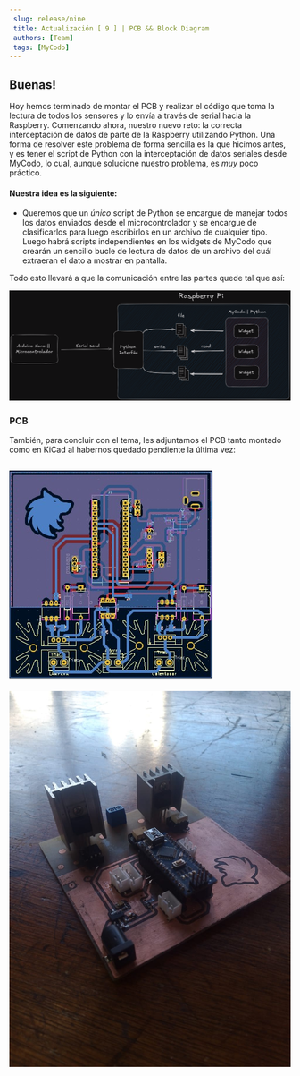 ```yaml
---
 slug: release/nine
 title: Actualización [ 9 ] | PCB && Block Diagram
 authors: [Team]
 tags: [MyCodo]
---
```


## Buenas!

Hoy hemos terminado de montar el PCB y realizar el código que toma la lectura de todos los sensores y lo envía a través de serial hacia la Raspberry. Comenzando ahora, nuestro nuevo reto: la correcta interceptación de datos de parte de la Raspberry utilizando Python. 
Una forma de resolver este problema de forma sencilla es la que hicimos antes, y es tener el script de Python con la interceptación de datos seriales desde MyCodo, lo cual, aunque solucione nuestro problema, es *muy* poco práctico.

#### Nuestra idea es la siguiente:
+ Queremos que un *único* script de Python se encargue de manejar todos los datos enviados desde el microcontrolador y se encargue de clasificarlos para luego escribirlos en un archivo de cualquier tipo. Luego habrá scripts independientes en los widgets de MyCodo que crearán un sencillo bucle de lectura de datos de un archivo del cuál extraeran el dato a mostrar en pantalla.

Todo esto llevará a que la comunicación entre las partes quede tal que así:

![Diagrama de Comunicación entre códigos](../Ref/Diagrama%20En%20Bloques.png)

### PCB 

También, para concluir con el tema, les adjuntamos el PCB tanto montado como en KiCad al habernos quedado pendiente la última vez:

![PCB | KiCad](../Ref/PCB.jpeg)
---
![PCB | Montado](../Ref/PCB_FOTO.jpeg)
 